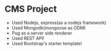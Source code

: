 # CMS Project
* Used Nodejs, express(as a nodejs framework)
* Used Mongodb(mongoose as ODM)
* Pug as a server side renderer
* Used REST API!
* Used Bootstrap's starter template!
